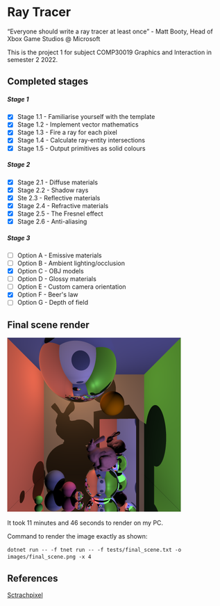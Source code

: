 # Ray Tracer

“Everyone should write a ray tracer at least once” - Matt Booty, Head of Xbox Game Studios @ Microsoft

This is the project 1 for subject COMP30019 Graphics and Interaction in semester 2 2022.

## Completed stages

##### Stage 1

- [x] Stage 1.1 - Familiarise yourself with the template
- [x] Stage 1.2 - Implement vector mathematics
- [x] Stage 1.3 - Fire a ray for each pixel
- [x] Stage 1.4 - Calculate ray-entity intersections
- [x] Stage 1.5 - Output primitives as solid colours

##### Stage 2

- [x] Stage 2.1 - Diffuse materials
- [x] Stage 2.2 - Shadow rays 
- [x] Ste 2.3 - Reflective materials
- [x] Stage 2.4 - Refractive materials
- [x] Stage 2.5 - The Fresnel effect
- [x] Stage 2.6 - Anti-aliasing

##### Stage 3

- [ ] Option A - Emissive materials
- [ ] Option B - Ambient lighting/occlusion
- [x] Option C - OBJ models
- [ ] Option D - Glossy materials
- [ ] Option E - Custom camera orientation
- [x] Option F - Beer's law
- [ ] Option G - Depth of field

## Final scene render

![My final render](images/final_scene.png)

It took 11 minutes and 46 seconds to render on my PC.

Command to render the image exactly as shown:

```
dotnet run -- -f tnet run -- -f tests/final_scene.txt -o images/final_scene.png -x 4
```

## References
[Sctrachpixel](https://www.scratchapixel.com/)

